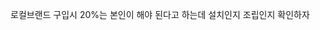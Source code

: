 <span style="font-family:AppleSDGothicNeo-Regular;color:#000ff;">로컬브랜드</span> <span style="font-family:AppleSDGothicNeo-Regular;color:#000ff;">구입시</span> <span style="color:#000ff;">20%</span><span style="font-family:AppleSDGothicNeo-Regular;color:#000ff;">는</span> <span style="font-family:AppleSDGothicNeo-Regular;color:#000ff;">본인이</span> <span style="font-family:AppleSDGothicNeo-Regular;color:#000ff;">해야</span> <span style="font-family:AppleSDGothicNeo-Regular;color:#000ff;">된다고</span> <span style="font-family:AppleSDGothicNeo-Regular;color:#000ff;">하는데</span> <span style="font-family:AppleSDGothicNeo-Regular;color:#000ff;">설치인지</span> <span style="font-family:AppleSDGothicNeo-Regular;color:#000ff;">조립인지</span> <span style="font-family:AppleSDGothicNeo-Regular;color:#000ff;">확인하자</span>